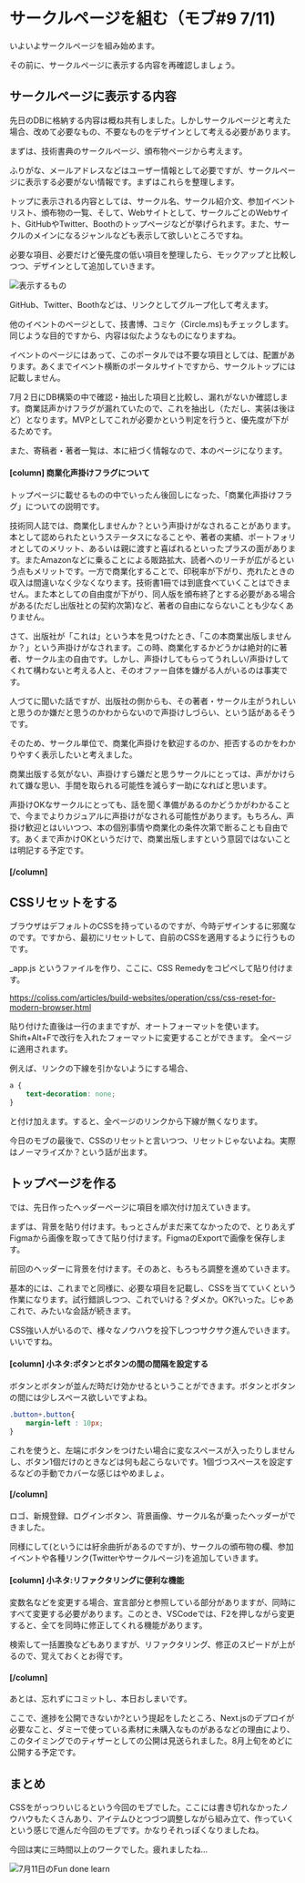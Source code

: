 # サークルページを組む（モブ#9 7/11)
いよいよサークルページを組み始めます。

その前に、サークルページに表示する内容を再確認しましょう。

## サークルページに表示する内容
先日のDBに格納する内容は概ね共有しました。しかしサークルページと考えた場合、改めて必要なもの、不要なものをデザインとして考える必要があります。

まずは、技術書典のサークルページ、頒布物ページから考えます。

ふりがな、メールアドレスなどはユーザー情報として必要ですが、サークルページに表示する必要がない情報です。まずはこれらを整理します。

トップに表示される内容としては、サークル名、サークル紹介文、参加イベントリスト、頒布物の一覧、そして、Webサイトとして、サークルごとのWebサイト、GitHubやTwitter、Boothのトップページなどが挙げられます。また、サークルのメインになるジャンルなども表示して欲しいところですね。

必要な項目、必要だけど優先度の低い項目を整理したら、モックアップと比較しつつ、デザインとして追加していきます。

![表示するもの](chap-mob-0711/items.png?scale=0.8)

GitHub、Twitter、Boothなどは、リンクとしてグループ化して考えます。

他のイベントのページとして、技書博、コミケ（Circle.ms)もチェックします。同じような目的ですから、内容は似たようなものになりますね。

イベントのページにはあって、このポータルでは不要な項目としては、配置があります。あくまでイベント横断のポータルサイトですから、サークルトップには記載しません。

7月２日にDB構築の中で確認・抽出した項目と比較し、漏れがないか確認します。商業誌声かけフラグが漏れていたので、これを抽出し（ただし、実装は後ほど）となります。MVPとしてこれが必要かという判定を行うと、優先度が下がるためです。

また、寄稿者・著者一覧は、本に紐づく情報なので、本のページになります。

#### [column] 商業化声掛けフラグについて
トップページに載せるものの中でいったん後回しになった、「商業化声掛けフラグ」についての説明です。

技術同人誌では、商業化しませんか？という声掛けがなされることがあります。本として認められたというステータスになることや、著者の実績、ポートフォリオとしてのメリット、あるいは親に渡すと喜ばれるといったプラスの面があります。またAmazonなどに乗ることによる販路拡大、読者へのリーチが広がるという点もメリットです。一方で商業化することで、印税率が下がり、売れたときの収入は間違いなく少なくなります。技術書1冊では到底食べていくことはできません。また本としての自由度が下がり、同人版を頒布終了とする必要がある場合がある(ただし出版社との契約次第)など、著者の自由にならないことも少なくありません。

さて、出版社が「これは」という本を見つけたとき、「この本商業出版しませんか？」という声掛けがなされます。この時、商業化するかどうかは絶対的に著者、サークル主の自由です。しかし、声掛けしてもらってうれしい/声掛けしてくれて構わないと考える人と、そのオファー自体を嫌がる人がいるのは事実です。

人づてに聞いた話ですが、出版社の側からも、その著者・サークル主がうれしいと思うのか嫌だと思うのかわからないので声掛けしづらい、という話があるそうです。

そのため、サークル単位で、商業化声掛けを歓迎するのか、拒否するのかをわかりやすく表示したいと考えました。

商業出版する気がない、声掛けすら嫌だと思うサークルにとっては、声がかけられて嫌な思い、手間を取られる可能性を減らす一助になればと思います。

声掛けOKなサークルにとっても、話を聞く準備があるのかどうかがわかることで、今までよりカジュアルに声掛けがなされる可能性があります。もちろん、声掛け歓迎とはいいつつ、本の個別事情や商業化の条件次第で断ることも自由です。あくまで声かけOKというだけで、商業出版しますという意図ではないことは明記する予定です。

#### [/column]

## CSSリセットをする

ブラウザはデフォルトのCSSを持っているのですが、今時デザインするに邪魔なのです。ですから、最初にリセットして、自前のCSSを適用するように行うものです。

_app.js というファイルを作り、ここに、CSS Remedyをコピペして貼り付けます。

https://coliss.com/articles/build-websites/operation/css/css-reset-for-modern-browser.html

貼り付けた直後は一行のままですが、オートフォーマットを使います。
Shift+Alt+Fで改行を入れたフォーマットに変更することができます。
全ページに適用されます。

例えば、リンクの下線を引かないようにする場合、
```css
a {
    text-decoration: none;
}
```
と付け加えます。すると、全ページのリンクから下線が無くなります。

今日のモブの最後で、CSSのリセットと言いつつ、リセットじゃないよね。実際はノーマライズか？という話が出ます。

## トップページを作る

では、先日作ったヘッダーページに項目を順次付け加えていきます。

まずは、背景を貼り付けます。もっとさんがまだ来てなかったので、とりあえずFigmaから画像を取ってきて貼り付けます。FigmaのExportで画像を保存します。

前回のヘッダーに背景を付けます。そのあと、もろもろ調整を進めていきます。

基本的には、これまでと同様に、必要な項目を記載し、CSSを当てていくという作業になります。試行錯誤しつつ、これでいける？ダメか。OK?いった。じゃあこれで、みたいな会話が続きます。

CSS強い人がいるので、様々なノウハウを投下しつつサクサク進んでいきます。いいですね。

#### [column] 小ネタ:ボタンとボタンの間の間隔を設定する
ボタンとボタンが並んだ時だけ効かせるということができます。ボタンとボタンの間には少しスペース欲しいですよね。

```css
.button+.button{
    margin-left : 10px;
}
```

これを使うと、左端にボタンをつけたい場合に変なスペースが入ったりしませんし、ボタン1個だけのときなどは何も起こらないです。1個づつスペースを設定するなどの手動でカバーな感じはやめましょ。

#### [/column]

ロゴ、新規登録、ログインボタン、背景画像、サークル名が乗ったヘッダーができました。

同様にして(というには紆余曲折があるのですが)、サークルの頒布物の欄、参加イベントや各種リンク(Twitterやサークルページ)を追加していきます。

#### [column] 小ネタ:リファクタリングに便利な機能
変数名などを変更する場合、宣言部分と参照している部分がありますが、同時にすべて変更する必要があります。このとき、VSCodeでは、F2を押しながら変更すると、全てを同時に修正してくれる機能があります。

検索して一括置換などもありますが、リファクタリング、修正のスピードが上がるので、覚えておくとお得です。
#### [/column] 

あとは、忘れずにコミットし、本日おしまいです。

ここで、進捗を公開できないか?という提起をしたところ、Next.jsのデプロイが必要なこと、ダミーで使っている素材に未購入なものがあるなどの理由により、このタイミングでのティザーとしての公開は見送られました。8月上旬をめどに公開する予定です。

## まとめ
CSSをがっつりいじるという今回のモブでした。ここには書き切れなかったノウハウもたくさんあり、アイテムひとつづつ調整しながら組み立て、作っていくという感じで進んだ今回のモブです。かなりそれっぽくなりましたね。

今回は実に三時間以上のワークでした。疲れましたね…

![7月11日のFun done learn](chap-mob-0711/0711fundonelearn.png?scale=0.8)